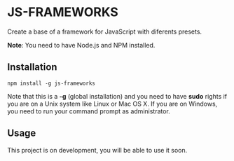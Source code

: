 # JS-FRAMEWORKS

Create a base of a framework for JavaScript with diferents presets.

**Note**: You need to have Node.js and NPM installed.

## Installation

```
npm install -g js-frameworks
```

Note that this is a **-g** (global installation) and you need to have **sudo** rights if you are on a Unix system like Linux or Mac OS X. If you are on Windows, you need to run your command prompt as administrator.

## Usage

This project is on development, you will be able to use it soon.
